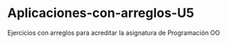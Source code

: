 # Aplicaciones-con-arreglos-U5
Ejercicios con arreglos para acreditar la asignatura de Programación OO
